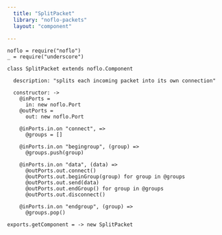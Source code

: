 ```yaml
---
  title: "SplitPacket"
  library: "noflo-packets"
  layout: "component"

---
```


    noflo = require("noflo")
    _ = require("underscore")
    
    class SplitPacket extends noflo.Component
    
      description: "splits each incoming packet into its own connection"
    
      constructor: ->
        @inPorts =
          in: new noflo.Port
        @outPorts =
          out: new noflo.Port
    
        @inPorts.in.on "connect", =>
          @groups = []
    
        @inPorts.in.on "begingroup", (group) =>
          @groups.push(group)
    
        @inPorts.in.on "data", (data) =>
          @outPorts.out.connect()
          @outPorts.out.beginGroup(group) for group in @groups
          @outPorts.out.send(data)
          @outPorts.out.endGroup() for group in @groups
          @outPorts.out.disconnect()
    
        @inPorts.in.on "endgroup", (group) =>
          @groups.pop()
    
    exports.getComponent = -> new SplitPacket
    
